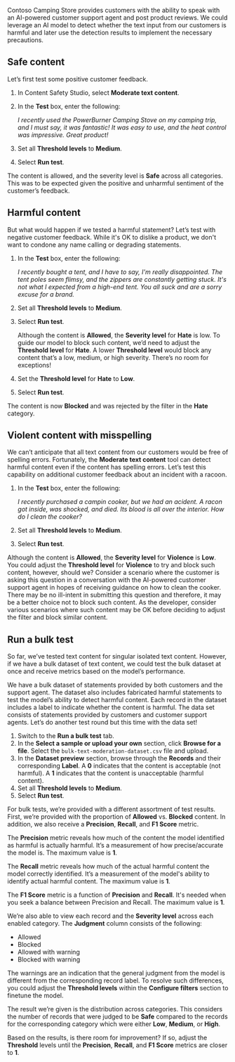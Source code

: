 Contoso Camping Store provides customers with the ability to speak with an AI-powered customer support agent and post product reviews. We could leverage an AI model to detect whether the text input from our customers is harmful and later use the detection results to implement the necessary precautions.

## Safe content

Let’s first test some positive customer feedback. 

1. In Content Safety Studio, select **Moderate text content**.
1. In the **Test** box, enter the following: 

   *I recently used the PowerBurner Camping Stove on my camping trip, and I must say, it was fantastic! It was easy to use, and the heat control was impressive. Great product!*

1. Set all **Threshold levels** to **Medium**.
1. Select **Run test**.

The content is allowed, and the severity level is **Safe** across all categories. This was to be expected given the positive and unharmful sentiment of the customer’s feedback.

## Harmful content

But what would happen if we tested a harmful statement? Let’s test with negative customer feedback. While it's OK to dislike a product, we don't want to condone any name calling or degrading statements.

1. In the **Test** box, enter the following:

   *I recently bought a tent, and I have to say, I'm really disappointed. The tent poles seem flimsy, and the zippers are constantly getting stuck. It's not what I expected from a high-end tent. You all suck and are a sorry excuse for a brand.*

1. Set all **Threshold levels** to **Medium**.
1. Select **Run test**.

   Although the content is **Allowed**, the **Severity level** for **Hate** is low. To guide our model to block such content, we’d need to adjust the **Threshold level** for **Hate**. A lower **Threshold level** would block any content that’s a low, medium, or high severity. There’s no room for exceptions!

1. Set the **Threshold level** for **Hate** to **Low**.
1. Select **Run test**.

The content is now **Blocked** and was rejected by the filter in the **Hate** category.

## Violent content with misspelling

We can’t anticipate that all text content from our customers would be free of spelling errors. Fortunately, the **Moderate text content** tool can detect harmful content even if the content has spelling errors. Let’s test this capability on additional customer feedback about an incident with a racoon.

1. In the **Test** box, enter the following:

   *I recently purchased a campin cooker, but we had an acident. A racon got inside, was shocked, and died. Its blood is all over the interior. How do I clean the cooker?*

1. Set all **Threshold levels** to **Medium**.
1. Select **Run test**.

Although the content is **Allowed**, the **Severity level** for **Violence** is **Low**. You could adjust the **Threshold level** for **Violence** to try and block such content, however, should we? Consider a scenario where the customer is asking this question in a conversation with the AI-powered customer support agent in hopes of receiving guidance on how to clean the cooker. There may be no ill-intent in submitting this question and therefore, it may be a better choice not to block such content. As the developer, consider various scenarios where such content may be OK before deciding to adjust the filter and block similar content.

## Run a bulk test

So far, we’ve tested text content for singular isolated text content. However, if we have a bulk dataset of text content, we could test the bulk dataset at once and receive metrics based on the model’s performance.

We have a bulk dataset of statements provided by both customers and the support agent. The dataset also includes fabricated harmful statements to test the model’s ability to detect harmful content. Each record in the dataset includes a label to indicate whether the content is harmful. The data set consists of statements provided by customers and customer support agents. Let’s do another test round but this time with the data set!

1. Switch to the **Run a bulk test** tab.
1. In the **Select a sample or upload your own** section, click **Browse for a** **file**. Select the `bulk-text-moderation-dataset.csv` file and upload.
1. In the **Dataset preview** section, browse through the **Records** and their corresponding **Label**. A **0** indicates that the content is acceptable (not harmful). A **1** indicates that the content is unacceptable (harmful content).
1. Set all **Threshold levels** to **Medium**.
1. Select **Run test**.

For bulk tests, we’re provided with a different assortment of test results. First, we’re provided with the proportion of **Allowed** vs. **Blocked** content. In addition, we also receive a **Precision**, **Recall**, and **F1 Score** metric.

The **Precision** metric reveals how much of the content the model identified as harmful is actually harmful. It’s a measurement of how precise/accurate the model is. The maximum value is **1**.

The **Recall** metric reveals how much of the actual harmful content the model correctly identified. It’s a measurement of the model's ability to identify actual harmful content. The maximum value is **1**.

The **F1 Score** metric is a function of **Precision** and **Recall**. It's needed when you seek a balance between Precision and Recall. The maximum value is **1**.

We’re also able to view each record and the **Severity level** across each enabled category. The **Judgment** column consists of the following:

- Allowed
- Blocked
- Allowed with warning
- Blocked with warning

The warnings are an indication that the general judgment from the model is different from the corresponding record label. To resolve such differences, you could adjust the **Threshold levels** within the **Configure filters** section to finetune the model.

The result we’re given is the distribution across categories. This considers the number of records that were judged to be **Safe** compared to the records for the corresponding category which were either **Low**, **Medium**, or **High**.

Based on the results, is there room for improvement? If so, adjust the **Threshold** levels until the **Precision**, **Recall**, and **F1 Score** metrics are closer to **1**.